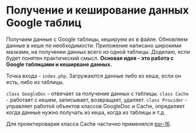 # Получение и кеширование данных Google таблиц

Получаем данные с Google таблицы, кешируем их в файле. Обновляем данные в кеше по необходимости. Приложение написано широкими мазками, на получении данных всего из одной таблицы. Доделаю, если будет понятен практический смысл. **Основая идея - это работа с Google таблицами и кеширване данных.**

Точка входа - `index.php`. Загружаются данные либо из кеша, если он есть, либо из таблицы. 

`class GoogleDoc`  - отвечает за получение данных с таблицы. 
`class Cache` - работает с кешем, записывает, возвращает, удаляет. 
`class Provider` - управляет работой объектов классов GoogleDoc и Cache, определяет когда данные нужно получать из кеша, когда из таблицы и т.д. 

Для проектировария класса Cache частично применялся [psr-16](https://www.php-fig.org/psr/psr-16/).

